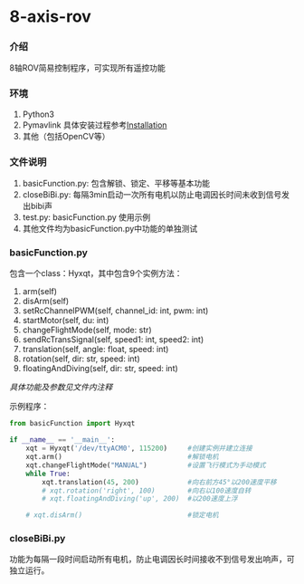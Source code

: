 # 8-axis-rov

### 介绍
8轴ROV简易控制程序，可实现所有遥控功能


### 环境

1.  Python3
2.  Pymavlink
    具体安装过程参考[Installation](https://www.ardusub.com/developers/pymavlink.html)
3.  其他（包括OpenCV等）

### 文件说明

1.  basicFunction.py: 包含解锁、锁定、平移等基本功能
2.  closeBiBi.py: 每隔3min启动一次所有电机以防止电调因长时间未收到信号发出bibi声
3.  test.py: basicFunction.py 使用示例
4. 其他文件均为basicFunction.py中功能的单独测试

### basicFunction.py

包含一个class：Hyxqt，其中包含9个实例方法：
1. arm(self)
2. disArm(self)
3. setRcChannelPWM(self, channel_id: int, pwm: int)
4. startMotor(self, du: int)
5. changeFlightMode(self, mode: str)
6. sendRcTransSignal(self, speed1: int, speed2: int)
7. translation(self, angle: float, speed: int)
8. rotation(self, dir: str, speed: int)
9. floatingAndDiving(self, dir: str, speed: int)

*具体功能及参数见文件内注释*

示例程序：

``` py
from basicFunction import Hyxqt

if __name__ == '__main__':
    xqt = Hyxqt('/dev/ttyACM0', 115200)     #创建实例并建立连接
    xqt.arm()                               #解锁电机
    xqt.changeFlightMode("MANUAL")          #设置飞行模式为手动模式
    while True:
        xqt.translation(45, 200)            #向右前方45°以200速度平移
        # xqt.rotation('right', 100)        #向右以100速度自转
        # xqt.floatingAndDiving('up', 200)  #以200速度上浮

    # xqt.disArm()                          #锁定电机
```

### closeBiBi.py

功能为每隔一段时间启动所有电机，防止电调因长时间接收不到信号发出响声，可独立运行。


